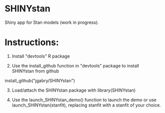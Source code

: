 SHINYstan
=========

Shiny app for Stan models (work in progress). 


# Instructions:

1. Install "devtools" R package 

2. Use the install_github function in "devtools" package to install SHINYstan from github

install_github("jgabry/SHINYstan")

3. Load/attach the SHINYstan package with library(SHINYstan)

4. Use the launch_SHINYstan_demo() function to launch the demo or use launch_SHINYstan(stanfit), replacing stanfit with a stanfit of your choice. 
